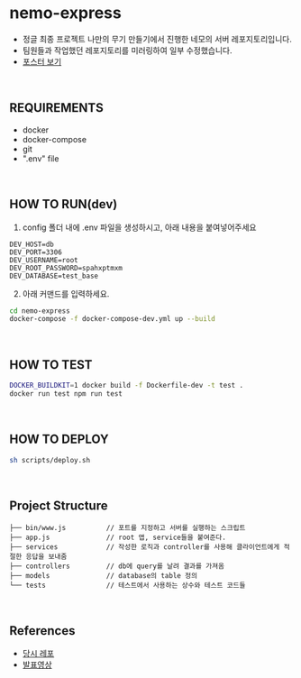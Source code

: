 # nemo-express
- 정글 최종 프로젝트 나만의 무기 만들기에서 진행한 네모의 서버 레포지토리입니다.
- 팀원들과 작업했던 레포지토리를 미러링하여 일부 수정했습니다.
- [포스터 보기](https://github.com/gon2gon2/nemo-server/blob/main/assets/%ED%8F%AC%EC%8A%A4%ED%84%B0-pdf.pdf)

<br/>

## REQUIREMENTS
- docker
- docker-compose
- git
- ".env" file

<br/>

## HOW TO RUN(dev)
1. config 폴더 내에 .env 파일을 생성하시고, 아래 내용을 붙여넣어주세요
```
DEV_HOST=db
DEV_PORT=3306
DEV_USERNAME=root
DEV_ROOT_PASSWORD=spahxptmxm
DEV_DATABASE=test_base
```
2. 아래 커맨드를 입력하세요.
```bash
cd nemo-express
docker-compose -f docker-compose-dev.yml up --build
```

<br/>

## HOW TO TEST
```bash
DOCKER_BUILDKIT=1 docker build -f Dockerfile-dev -t test .
docker run test npm run test
```

<br/>

## HOW TO DEPLOY
```bash
sh scripts/deploy.sh
```

<br/>

## Project Structure
```
├── bin/www.js          // 포트를 지정하고 서버를 실행하는 스크립트
├── app.js              // root 앱, service들을 붙여준다.
├── services            // 작성한 로직과 controller를 사용해 클라이언트에게 적절한 응답을 보내줌
├── controllers         // db에 query를 날려 결과를 가져옴
├── models              // database의 table 정의
└── tests               // 테스트에서 사용하는 상수와 테스트 코드들
```

<br/>

## References
- [당시 레포](https://github.com/FiveNemos/nemo-express)
- [발표영상](https://youtu.be/_I6NU67zvJQ)
